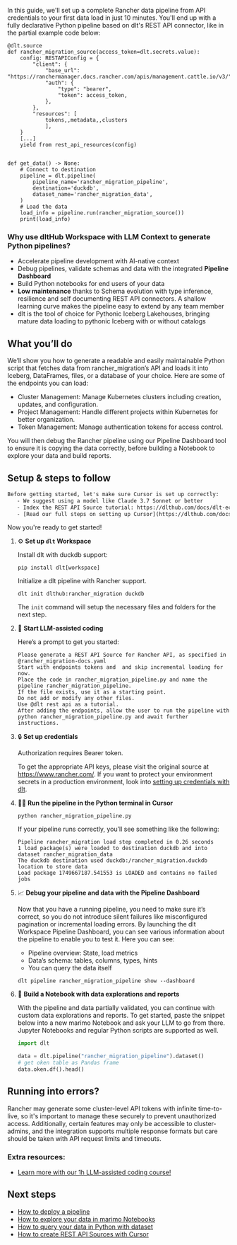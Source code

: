 In this guide, we'll set up a complete Rancher data pipeline from API credentials to your first data load in just 10 minutes. You'll end up with a fully declarative Python pipeline based on dlt's REST API connector, like in the partial example code below:

```python-outcome
@dlt.source
def rancher_migration_source(access_token=dlt.secrets.value):
    config: RESTAPIConfig = {
        "client": {
            "base_url": "https://ranchermanager.docs.rancher.com/apis/management.cattle.io/v3/",
            "auth": {
                "type": "bearer",
                "token": access_token,
            },
        },
        "resources": [
            tokens,,metadata,,clusters
            ],
    }
    [...]
    yield from rest_api_resources(config)


def get_data() -> None:
    # Connect to destination
    pipeline = dlt.pipeline(
        pipeline_name='rancher_migration_pipeline',
        destination='duckdb',
        dataset_name='rancher_migration_data', 
    )
    # Load the data
    load_info = pipeline.run(rancher_migration_source())
    print(load_info) 
```

### Why use dltHub Workspace with LLM Context to generate Python pipelines?

- Accelerate pipeline development with AI-native context
- Debug pipelines, validate schemas and data with the integrated **Pipeline Dashboard**
- Build Python notebooks for end users of your data
- **Low maintenance** thanks to Schema evolution with type inference, resilience and self documenting REST API connectors. A shallow learning curve makes the pipeline easy to extend by any team member
- dlt is the tool of choice for Pythonic Iceberg Lakehouses, bringing mature data loading to pythonic Iceberg with or without catalogs

## What you’ll do

We’ll show you how to generate a readable and easily maintainable Python script that fetches data from rancher_migration’s API and loads it into Iceberg, DataFrames, files, or a database of your choice. Here are some of the endpoints you can load:

- Cluster Management: Manage Kubernetes clusters including creation, updates, and configuration.
- Project Management: Handle different projects within Kubernetes for better organization.
- Token Management: Manage authentication tokens for access control.

You will then debug the Rancher pipeline using our Pipeline Dashboard tool to ensure it is copying the data correctly, before building a Notebook to explore your data and build reports.

## Setup & steps to follow

```default
Before getting started, let's make sure Cursor is set up correctly:
   - We suggest using a model like Claude 3.7 Sonnet or better
   - Index the REST API Source tutorial: https://dlthub.com/docs/dlt-ecosystem/verified-sources/rest_api/ and add it to context as **@dlt rest api**
   - [Read our full steps on setting up Cursor](https://dlthub.com/docs/dlt-ecosystem/llm-tooling/cursor-restapi#23-configuring-cursor-with-documentation)
```

Now you're ready to get started!

1. ⚙️ **Set up `dlt` Workspace**
    
    Install dlt with duckdb support:
    ```shell
    pip install dlt[workspace]
    ```

    Initialize a dlt pipeline with Rancher support.
    ```shell
    dlt init dlthub:rancher_migration duckdb
    ```

    The `init` command will setup the necessary files and folders for the next step.
    
2. 🤠 **Start LLM-assisted coding**
    
    Here’s a prompt to get you started:
    
    ```prompt
    Please generate a REST API Source for Rancher API, as specified in @rancher_migration-docs.yaml 
    Start with endpoints tokens and  and skip incremental loading for now. 
    Place the code in rancher_migration_pipeline.py and name the pipeline rancher_migration_pipeline. 
    If the file exists, use it as a starting point. 
    Do not add or modify any other files. 
    Use @dlt rest api as a tutorial. 
    After adding the endpoints, allow the user to run the pipeline with python rancher_migration_pipeline.py and await further instructions.
    ```

    
3. 🔒 **Set up credentials** 
    
    Authorization requires Bearer token.
    
    To get the appropriate API keys, please visit the original source at https://www.rancher.com/.
    If you want to protect your environment secrets in a production environment, look into [setting up credentials with dlt](https://dlthub.com/docs/walkthroughs/add_credentials).
    
4. 🏃‍♀️ **Run the pipeline in the Python terminal in Cursor**
    
    ```shell
    python rancher_migration_pipeline.py
    ```
    
    If your pipeline runs correctly, you’ll see something like the following:
    
    ```shell
    Pipeline rancher_migration load step completed in 0.26 seconds
    1 load package(s) were loaded to destination duckdb and into dataset rancher_migration_data
    The duckdb destination used duckdb:/rancher_migration.duckdb location to store data
    Load package 1749667187.541553 is LOADED and contains no failed jobs
    ```
    
5. 📈 **Debug your pipeline and data with the Pipeline Dashboard**

    Now that you have a running pipeline, you need to make sure it’s correct, so you do not introduce silent failures like misconfigured pagination or incremental loading errors. By launching the dlt Workspace Pipeline Dashboard, you can see various information about the pipeline to enable you to test it. Here you can see:
    - Pipeline overview: State, load metrics
    - Data’s schema: tables, columns, types, hints
    - You can query the data itself
    
    ```shell
    dlt pipeline rancher_migration_pipeline show --dashboard
    ```
    
6. 🐍 **Build a Notebook with data explorations and reports**

    With the pipeline and data partially validated, you can continue with custom data explorations and reports. To get started, paste the snippet below into a new marimo Notebook and ask your LLM to go from there. Jupyter Notebooks and regular Python scripts are supported as well.

    
    ```python
    import dlt

   data = dlt.pipeline("rancher_migration_pipeline").dataset()
   # get oken table as Pandas frame
   data.oken.df().head()
    ```

## Running into errors?

Rancher may generate some cluster-level API tokens with infinite time-to-live, so it's important to manage these securely to prevent unauthorized access. Additionally, certain features may only be accessible to cluster-admins, and the integration supports multiple response formats but care should be taken with API request limits and timeouts.

### Extra resources:

- [Learn more with our 1h LLM-assisted coding course!](https://www.youtube.com/watch?v=GGid70rnJuM)

## Next steps

- [How to deploy a pipeline](https://dlthub.com/docs/walkthroughs/deploy-a-pipeline)
- [How to explore your data in marimo Notebooks](https://dlthub.com/docs/general-usage/dataset-access/marimo)
- [How to query your data in Python with dataset](https://dlthub.com/docs/general-usage/dataset-access/dataset)
- [How to create REST API Sources with Cursor](https://dlthub.com/docs/dlt-ecosystem/llm-tooling/cursor-restapi)